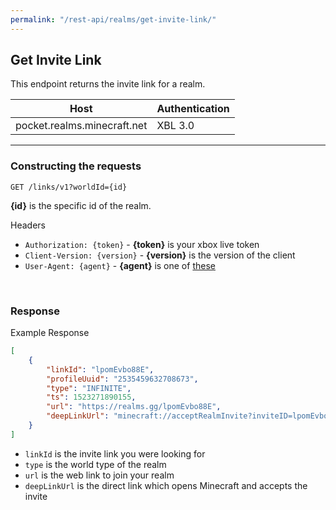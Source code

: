 ```yaml
---
permalink: "/rest-api/realms/get-invite-link/"
---
```


## Get Invite Link
This endpoint returns the invite link for a realm.

| Host                        | Authentication |
| --------------------------- | -------------- |
| pocket.realms.minecraft.net | XBL 3.0        |

---

### Constructing the requests
```
GET /links/v1?worldId={id}
```

**{id}** is the specific id of the realm.

Headers  
* `Authorization: {token}`    - **{token}** is your xbox live token  
* `Client-Version: {version}` - **{version}** is the version of the client
* `User-Agent: {agent}`       - **{agent}** is one of [these](../../#user-agents)

<br>

### Response
Example Response
```json
[
    {
        "linkId": "lpomEvbo88E",
        "profileUuid": "2535459632708673",
        "type": "INFINITE",
        "ts": 1523271890155,
        "url": "https://realms.gg/lpomEvbo88E",
        "deepLinkUrl": "minecraft://acceptRealmInvite?inviteID=lpomEvbo88E"
    }
]
```

* `linkId` is the invite link you were looking for  
* `type` is the world type of the realm  
* `url` is the web link to join your realm  
* `deepLinkUrl` is the direct link which opens Minecraft and accepts the invite  
